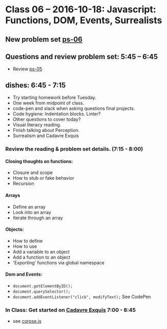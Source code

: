 # Class 06 – 2016-10-18: Javascript: Functions, DOM, Events, Surrealists

## New problem set [ps-06](ps-06.html)

## Questions and review problem set:  5:45 – 6:45 
* Review [ps-05](../04/ps-05.html)

## dishes: 6:45 - 7:15
* Try starting homework before Tuesday.
* One week from midpoint of class.
* code-pen and slack when asking questions final projects.
* Code hygiene: Indentation blocks. Linter?
* Other questions to cover today?
* Visual literacy reading.
* Finish talking about Perception.
* Surrealism and Cadavre Exquis
  

###  Review the reading & problem set details. (7:15 - 8:00)

#### Closing thoughts on functions:
- Closure and scope
- How to stub or fake behavior
- Recursion

#### Arrays
- Define an array
- Look into an array
- Iterate through an array

#### Objects:
- How to define
- How to use
- Add a variable to an object
- Add a function to an object
- 'Exporting' functions via global namespace

#### Dom and Events:
- `document.getElementByID();`
- `document.querySelector();`
- `document.addEventListener("click", modifyText);` See CodePen

### In Class: Get started on [Cadavre Exquis](./ps-06.html) 7:00 - 8:45
- see [corpse.js](./corpse.js)

 